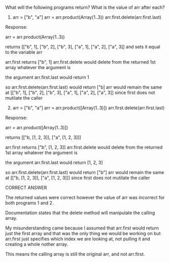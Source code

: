 What will the following programs return? What is the value of arr after each?

1. arr = ["b", "a"]
   arr = arr.product(Array(1..3))
   arr.first.delete(arr.first.last)

Response:

arr = arr.product(Array(1..3))

returns
[["b", 1], ["b", 2], ["b", 3], ["a", 1], ["a", 2], ["a", 3]]
and sets it equal to the variable arr

arr.first returns ["b", 1]
arr.first.delete would delete from the returned 1st array whatever the argument is

the argument arr.first.last would return 1

so arr.first.delete(arr.first.last) would return ["b]
arr would remain the same at
[["b", 1], ["b", 2], ["b", 3], ["a", 1], ["a", 2], ["a", 3]]
since first does not mutilate the caller



2. arr = ["b", "a"]
   arr = arr.product([Array(1..3)])
   arr.first.delete(arr.first.last)

Response:

arr = arr.product([Array(1..3)]) 

returns
[["b, [1, 2, 3]], ["a", [1, 2, 3]]]

arr.first returns ["b", [1, 2, 3]]
arr.first.delete would delete from the returned 1st array
whatever the argument is

the argument arr.first.last would return [1, 2, 3]

so arr.first.delete(arr.first.last) would return ["b"]
arr would remain the same at 
[["b, [1, 2, 3]], ["a", [1, 2, 3]]]
since first does not mutilate the caller


CORRECT ANSWER

The returned values were correct however the value of arr was incorrect for both programs 1 and 2.

Documentation states that the delete method will manipulate the calling array.

My misunderstanding came because I assumed that arr.first would return just the first array and that was the only thing we would be working on but arr.first just specifies which index we are looking at, not pulling it and creating a whole nother array. 

This means the calling array is still the original arr, and not arr.first.
